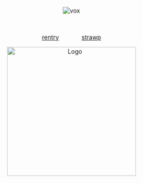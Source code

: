 <p align="center">
  <img src="https://img.shields.io/badge/voxval-blue
" alt="vox">
</p>
⠀
⠀
<p align="center">
  <a href="https://rentry.co/cipherites">rentry</a> ⠀⠀  ⠀⠀
  <a href="https://cipherites.straw.page/">strawp</a>
</p>


<p align="center">
  <img src="https://cdn.discordapp.com/attachments/1062717625764950068/1429108408224845875/vxvl.png?ex=68fd822c&is=68fc30ac&hm=291afad85ce7af300a0f42e8fb9c6cdb62e9adf141ea3ff613d4fa2abd837e6d&" alt="Logo" width="300">
</p>
